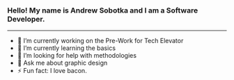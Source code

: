 ### Hello! My name is Andrew Sobotka and I am a Software Developer.
---
- 🔭 I’m currently working on the Pre-Work for Tech Elevator
- 🌱 I’m currently learning the basics
- 🤔 I’m looking for help with methodologies 
- 💬 Ask me about graphic design
- ⚡ Fun fact: I love bacon.
